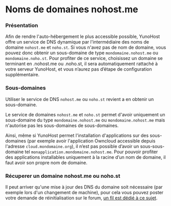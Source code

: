 # Noms de domaines nohost.me

### Présentation

Afin de rendre l'auto-hébergement le plus accessible possible, YunoHost offre un service de DNS dynamique par l'intermédiaire des noms de domaine `nohost.me` et `noho.st`. Si vous n'avez pas de nom de domaine, vous pouvez donc obtenir un sous-domaine de type `mondomaine.nohost.me` ou `mondomaine.noho.st`. Pour profiter de ce service, choisissez un domaine se terminant en .nohost.me ou .noho.st, il sera automatiquement rattaché à votre serveur YunoHost, et vous n’aurez pas d’étape de configuration supplémentaire.

### Sous-domaines

Utiliser le service de DNS `nohost.me` ou `noho.st` revient a en obtenir un sous-domaine.

Le service de domaines `nohost.me` et `noho.st` permet d'avoir uniquement un sous-domaine du type `mondomaine.nohost.me` ou `mondomaine.nohost.me` mais n'autorise pas les sous-domaines de sous-domaines.

Ainsi, même si YunoHost permet l'installation d'applications sur des sous-domaines (par exemple avoir l'application Owncloud accessible depuis l'adresse `cloud.mondomaine.org`), il n’est pas possible d’avoir un sous-sous-domaine tel `monapplication.mondomaine.nohost.me`.
Pour pouvoir profiter des applications installables uniquement à la racine d’un nom de domaine, il faut avoir son propre nom de domaine.

### Récuperer un domaine nohost.me ou noho.st

Il peut arriver qu'une mise à jour des DNS du domaine soit nécessaire (par exemple lors d'un changement de machine), pour cela vous pouvez poster votre demande de réinitialisation sur le forum, [un fil est dédié à ce sujet]().
